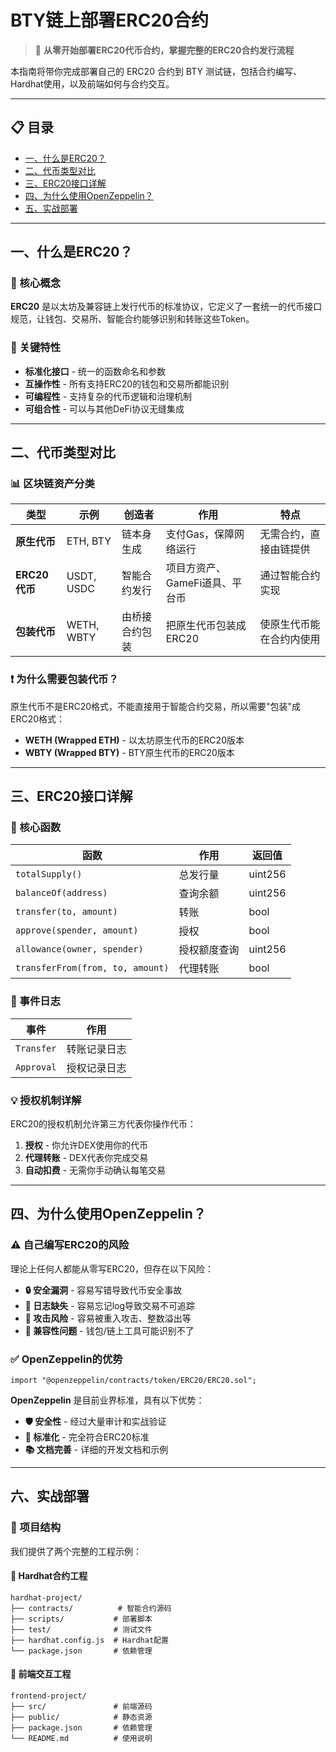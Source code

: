 # BTY链上部署ERC20合约

> 🚀 **从零开始部署ERC20代币合约，掌握完整的ERC20合约发行流程**

本指南将带你完成部署自己的 ERC20 合约到 BTY 测试链，包括合约编写、Hardhat使用，以及前端如何与合约交互。

---

## 📋 目录

- [一、什么是ERC20？](#一什么是erc20)
- [二、代币类型对比](#二代币类型对比)
- [三、ERC20接口详解](#三erc20接口详解)
- [四、为什么使用OpenZeppelin？](#四为什么使用openzeppelin)
- [五、实战部署](#五实战部署)

---

## 一、什么是ERC20？

### 🎯 核心概念

**ERC20** 是以太坊及兼容链上发行代币的标准协议，它定义了一套统一的代币接口规范，让钱包、交易所、智能合约能够识别和转账这些Token。

### 🔑 关键特性

- **标准化接口** - 统一的函数命名和参数
- **互操作性** - 所有支持ERC20的钱包和交易所都能识别
- **可编程性** - 支持复杂的代币逻辑和治理机制
- **可组合性** - 可以与其他DeFi协议无缝集成

---

## 二、代币类型对比

### 📊 区块链资产分类

| 类型 | 示例 | 创造者 | 作用 | 特点 |
|------|------|--------|------|------|
| **原生代币** | ETH, BTY | 链本身生成 | 支付Gas，保障网络运行 | 无需合约，直接由链提供 |
| **ERC20代币** | USDT, USDC | 智能合约发行 | 项目方资产、GameFi道具、平台币 | 通过智能合约实现 |
| **包装代币** | WETH, WBTY | 由桥接合约包装 | 把原生代币包装成ERC20 | 使原生代币能在合约内使用 |

### ❗ 为什么需要包装代币？

原生代币不是ERC20格式，不能直接用于智能合约交易，所以需要"包装"成ERC20格式：

- **WETH (Wrapped ETH)** - 以太坊原生代币的ERC20版本
- **WBTY (Wrapped BTY)** - BTY原生代币的ERC20版本

---

## 三、ERC20接口详解

### 🔧 核心函数

| 函数 | 作用 | 返回值 |
|------|------|--------|
| `totalSupply()` | 总发行量 |  uint256 |
| `balanceOf(address)` | 查询余额 | uint256 |
| `transfer(to, amount)` | 转账 |  bool |
| `approve(spender, amount)` | 授权 |  bool |
| `allowance(owner, spender)` | 授权额度查询 |  uint256 |
| `transferFrom(from, to, amount)` | 代理转账 |  bool |

### 📝 事件日志

| 事件 | 作用 | 
|------|------|
| `Transfer` | 转账记录日志 | 
| `Approval` | 授权记录日志 | 

### 💡 授权机制详解

ERC20的授权机制允许第三方代表你操作代币：

1. **授权** - 你允许DEX使用你的代币
2. **代理转账** - DEX代表你完成交易
3. **自动扣费** - 无需你手动确认每笔交易

---

## 四、为什么使用OpenZeppelin？

### ⚠️ 自己编写ERC20的风险

理论上任何人都能从零写ERC20，但存在以下风险：

- **🔒 安全漏洞** - 容易写错导致代币安全事故
- **📝 日志缺失** - 容易忘记log导致交易不可追踪
- **🎯 攻击风险** - 容易被重入攻击、整数溢出等
- **🔌 兼容性问题** - 钱包/链上工具可能识别不了

### ✅ OpenZeppelin的优势

```solidity
import "@openzeppelin/contracts/token/ERC20/ERC20.sol";
```

**OpenZeppelin** 是目前业界标准，具有以下优势：

- **🛡️ 安全性** - 经过大量审计和实战验证
- **🔧 标准化** - 完全符合ERC20标准
- **📚 文档完善** - 详细的开发文档和示例

---

## 六、实战部署

### 🚀 项目结构

我们提供了两个完整的工程示例：

#### 📁 Hardhat合约工程
```
hardhat-project/
├── contracts/          # 智能合约源码
├── scripts/           # 部署脚本
├── test/              # 测试文件
├── hardhat.config.js  # Hardhat配置
└── package.json       # 依赖管理
```

#### 📁 前端交互工程
```
frontend-project/
├── src/               # 前端源码
├── public/            # 静态资源
├── package.json       # 依赖管理
└── README.md          # 使用说明
```
